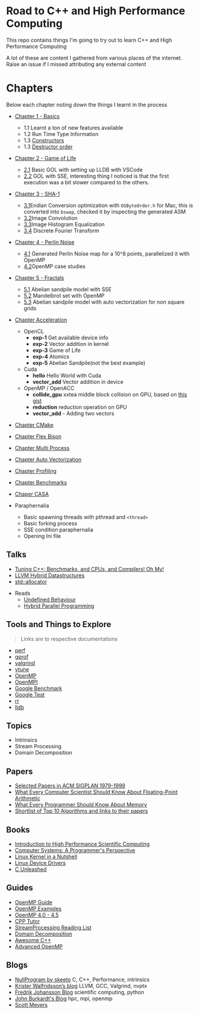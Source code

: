 # Road to C++ and High Performance Computing

This repo contains things I'm going to try out to learn C++ and High Performance Computing

A lot of these are content I gathered from various places of the internet. Raise an issue if I missed attributing any external content

# Chapters

Below each chapter noting down the things I learnt in the process

- [Chapter 1 - Basics](./chapter-1/)
  + 1.1 Learnt a ton of new features available
  + 1.2 Run Time Type Information
  + 1.3 [Constructors](./chapter-1/ctor.cpp)
  + 1.3 [Destructor order](./chapter-1/destruct.cc)
- [Chapter 2 - Game of Life](./chapter-2/)
  - [2.1](./chapter-2/2.1/) Basic GOL with setting up LLDB with VSCode
  - [2.2](./chapter-2/2.2/) GOL with SSE, interesting thing I noticed is that the first execution was a bit slower compared to the others.
- [Chapter 3 - SHA-1](./chapter-3/)
  + [3.1](./chapter-3/3.1/)Endian Conversion optimization with `OSByteOrder.h` for Mac, this is converted into `bswap`, checked it by inspecting the generated ASM
  + [3.2](./chapter-3/3.2/)Image Convolution
  + [3.3](./chapter-3/3.3/)Image Histogram Equalization
  + [3.4](./chapter-3/3.4/) Discrete Fourier Transform
- [Chapter 4 - Perlin Noise](./chapter-4/)
  + [4.1](./chapter-4/4.1/) Generated Perlin Noise map for a 10^8 points, parallelized it with OpenMP
  + [4.2](./chapter-4/4.2/)OpenMP case studies
- [Chapter 5 - Fractals](./chapter-5/)
  + [5.1](./chapter-5/5.1/) Abelian sandpile model with SSE
  + [5.2](./chapter-5/5.2/) Mandelbrot set with OpenMP
  + [5.3](./chapter-5/5.3/) Abelian sandpile model with auto vectorization for non square grids
- [Chapter Acceleration](./chapter-acceleration/)
  + OpenCL
    - **exp-1** Get available device info
    - **exp-2** Vector addition in kernel
    - **exp-3** Game of Life
    - **exp-4** Atomics
    - **exp-5** Abelian Sandpile(not the best example)
  + Cuda
    - **hello** Hello World with Cuda
    - **vector_add** Vector addition in device
  + OpenMP / OpenACC
    - **collide_gpu** xxtea middle block collision on GPU, based on [this gist](https://gist.github.com/skeeto/20d0768222af9e7fe6ec0a2d78726d1a)
    - **reduction** reduction operation on GPU
    - **vector_add** - Adding two vectors
- [Chapter CMake](./chapter-cmake/)
- [Chapter Flex Bison](./chapter-flex-bison/)
- [Chapter Multi Process](./chapter-multi-process/)
- [Chapter Auto Vectorization](./chapter-auto-vectorization/)
- [Chapter Profiling](./chapter-profiling/)
- [Chapter Benchmarks](./chapter-benchmark/)
- [Chaper CASA](./chapter-casa/)

- Paraphernalia
  + Basic spawning threads with pthread and `<thread>`
  + Basic forking process
  + SSE condition paraphernalia
  + Opening Ini file


## Talks
  + [Tuning C++: Benchmarks, and CPUs, and Compilers! Oh My!](https://www.youtube.com/watch?v=nXaxk27zwlk)
  + [LLVM Hybrid Datastructures](https://www.youtube.com/watch?v=vElZc6zSIXM)
  + [std::allocator](https://www.youtube.com/watch?v=LIb3L4vKZ7U)

- Reads
  + [Undefined Behaviour](https://blog.llvm.org/2011/05/what-every-c-programmer-should-know.html)
  + [Hybrid Parallel Programming](https://openmp.org/wp-content/uploads/HybridPP_Slides.pdf)

## Tools and Things to Explore

> Links are to respective documentations

- [perf](https://perf.wiki.kernel.org/index.php/Main_Page)
- [gprof](https://ftp.gnu.org/old-gnu/Manuals/gprof-2.9.1/html_mono/gprof.html)
- [valgrind](https://www.valgrind.org/docs/manual/quick-start.html)
- [vtune](https://en.wikipedia.org/wiki/VTune)
- [OpenMP](https://www.openmp.org/wp-content/uploads/OpenMPRefCard-5.1-web.pdf)
- [OpenMPI](https://www.open-mpi.org/doc/current/)
- [Google Benchmark](https://github.com/google/benchmark)
- [Google Test](https://github.com/google/googletest)
- [rr](https://github.com/rr-debugger/rr)
- [lldb](https://lldb.llvm.org/use/tutorial.html)

## Topics

- Intrinsics
- Stream Processing
- Domain Decomposition

## Papers

- [Selected Papers in ACM SIGPLAN 1979-1999](https://www.cs.utexas.edu/users/mckinley/20-years.html)
- [What Every Computer Scientist Should Know About Floating-Point Arithmetic](http://pages.cs.wisc.edu/~david/courses/cs552/S12/handouts/goldberg-floating-point.pdf)
- [What Every Programmer Should Know About Memory](https://people.freebsd.org//~lstewart/articles/cpumemory.pdf)
- [Shortlist of Top 10 Algorithms and links to their papers](https://people.math.sc.edu/Burkardt/classes/tta_2015/algorithms.html)

## Books

- [Introduction to High Performance Scientific Computing](https://pages.tacc.utexas.edu/~eijkhout/istc/html/index.html)
- [Computer Systems: A Programmer's Perspective]()
- [Linux Kernel in a Nutshell](http://www.kroah.com/lkn/)
- [Linux Device Drivers](https://lwn.net/Kernel/LDD3/)
- [C Unleashed](https://github.com/eliben/c-unleashed-book-souce-code)

## Guides

- [OpenMP Guide](https://bisqwit.iki.fi/story/howto/openmp/#Abstract)
- [OpenMP Examples](https://www.openmp.org/wp-content/uploads/openmp-examples-4.5.0.pdf)
- [OpenMP 4.0 - 4.5](https://asc.llnl.gov/sites/asc/files/2020-09/2-24_scogland.pdf)
- [CPP Tutor](https://github.com/banach-space/cpp-tutor)
- [StreamProcessing Reading List](https://github.com/ShuhaoZhangTony/StreamProcessing_ReadingList)
- [Domain Decomposition](https://github.com/arielshao/Domain-Decomposition-)
- [Awesome C++](https://github.com/rigtorp/awesome-modern-cpp)
- [Advanced OpenMP](https://openmpcon.org/wp-content/uploads/openmpcon2017/Tutorial2-Advanced_OpenMP.pdf)

## Blogs

- [NullProgram by skeeto](https://nullprogram.com/) C, C++, Performance, intrinsics
- [Krister Walfridsson’s blog](https://kristerw.blogspot.com/) LLVM, GCC, Valgrind, nvptx
- [Fredrik Johansson Blog](https://fredrikj.net/blog/) scientific computing, python
- [John Burkardt's Blog](https://people.math.sc.edu/Burkardt/) hpc, mpi, openmp
- [Scott Meyers](https://aristeia.com/)

